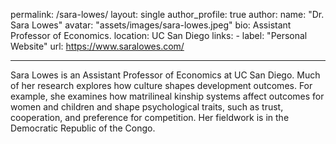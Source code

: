 permalink: /sara-lowes/
layout: single
author_profile: true
author:
  name: "Dr. Sara Lowes"
  avatar: "assets/images/sara-lowes.jpeg"
  bio: Assistant Professor of Economics.
  location: UC San Diego
  links:
    - label: "Personal Website"
      url: https://www.saralowes.com/
      
---

Sara Lowes is an Assistant Professor of Economics at UC San Diego. Much of her research explores how culture shapes development outcomes. For example, she examines how matrilineal kinship systems affect outcomes for women and children and shape psychological traits, such as trust, cooperation, and preference for competition. Her fieldwork is in the Democratic Republic of the Congo.
